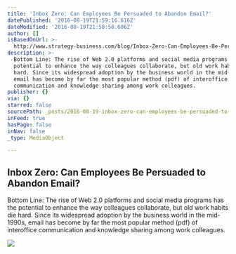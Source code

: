 ```yaml
---
title: 'Inbox Zero: Can Employees Be Persuaded to Abandon Email?'
datePublished: '2016-08-19T21:59:16.616Z'
dateModified: '2016-08-19T21:58:58.606Z'
author: []
isBasedOnUrl: >-
  http://www.strategy-business.com/blog/Inbox-Zero-Can-Employees-Be-Persuaded-to-Abandon-Email?gko=954d5
description: >-
  Bottom Line: The rise of Web 2.0 platforms and social media programs has the
  potential to enhance the way colleagues collaborate, but old work habits die
  hard. Since its widespread adoption by the business world in the mid-1990s,
  email has become by far the most popular method (pdf) of interoffice
  communication and knowledge sharing among work colleagues.
publisher: {}
via: {}
starred: false
sourcePath: _posts/2016-08-19-inbox-zero-can-employees-be-persuaded-to-abandon-email.md
inFeed: true
hasPage: false
inNav: false
_type: MediaObject

---
```

<article style=""><h1>Inbox Zero: Can Employees Be Persuaded to Abandon Email?</h1><p>Bottom Line: The rise of Web 2.0 platforms and social media programs has the potential to enhance the way colleagues collaborate, but old work habits die hard. Since its widespread adoption by the business world in the mid-1990s, email has become by far the most popular method (pdf) of interoffice communication and knowledge sharing among work colleagues.</p><img src="http://www.strategy-business.com/media/image/MarketI_thumb5_690x400.jpg" /></article>